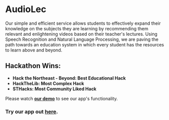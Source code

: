 # AudioLec

Our simple and efficient service allows students to effectively expand their knowledge on the subjects they are learning by recommending them relevant and enlightening videos based on their teacher's lectures. Using Speech Recognition and Natural Language Processing, we are paving the path towards an education system in which every student has the resources to learn above and beyond.

## Hackathon Wins:

* **Hack the Northeast - Beyond: Best Educational Hack**
* **HackTheLib: Most Complex Hack**
* **STHacks: Most Community Liked Hack**

Please watch **[our demo](https://youtu.be/vqJR_MNoJP0)** to see our app's functionality.

### Try our app out **[here](https://audiolec.herokuapp.com/)**.
